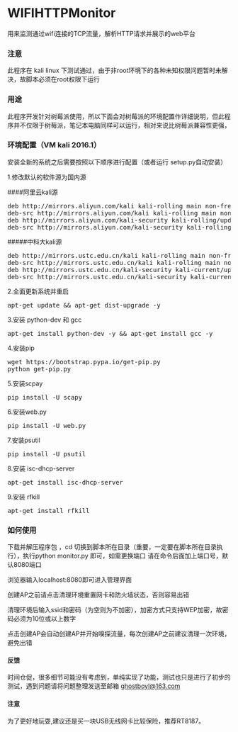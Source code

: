 # WIFIHTTPMonitor
用来监测通过wifi连接的TCP流量，解析HTTP请求并展示的web平台

### 注意
此程序在 kali linux 下测试通过，由于非root环境下的各种未知权限问题暂时未解决，故脚本必须在root权限下运行
### 用途
此程序开发针对树莓派使用，所以下面会对树莓派的环境配置作详细说明，但此程序并不仅限于树莓派，笔记本电脑同样可以运行，相对来说比树莓派兼容性更强，
### 环境配置（VM kali 2016.1）
安装全新的系统之后需要按照以下顺序进行配置（或者运行 setup.py自动安装）

1.修改默认的软件源为国内源

####阿里云kali源
<pre>
deb http://mirrors.aliyun.com/kali kali-rolling main non-free contrib
deb-src http://mirrors.aliyun.com/kali kali-rolling main non-free contrib
deb http://mirrors.aliyun.com/kali-security kali-rolling/updates main contrib non-free
deb-src http://mirrors.aliyun.com/kali-security kali-rolling/updates main contrib non-free
</pre>
#####中科大kali源
<pre>
deb http://mirrors.ustc.edu.cn/kali kali-rolling main non-free contrib
deb-src http://mirrors.ustc.edu.cn/kali kali-rolling main non-free contrib
deb http://mirrors.ustc.edu.cn/kali-security kali-current/updates main contrib non-free
deb-src http://mirrors.ustc.edu.cn/kali-security kali-current/updates main contrib non-free
</pre>
2.全面更新系统并重启
<pre>apt-get update && apt-get dist-upgrade -y</pre>

3.安装 python-dev 和 gcc
<pre>apt-get install python-dev -y && apt-get install gcc -y</pre>

4.安装pip
<pre>wget https://bootstrap.pypa.io/get-pip.py
python get-pip.py</pre>

5.安装scpay
<pre>pip install -U scapy</pre>

6.安装web.py
<pre>pip install -U web.py</pre>

7.安装psutil
<pre>pip install -U psutil</pre>

8.安装 isc-dhcp-server
<pre>apt-get install isc-dhcp-server</pre>

9.安装 rfkill
<pre>apt-get install rfkill</pre>

### 如何使用
下载并解压程序包 ，cd 切换到脚本所在目录（重要，一定要在脚本所在目录执行），执行python monitor.py 即可，如需更换端口 请在命令后面加上端口号，默认8080端口

 浏览器输入localhost:8080即可进入管理界面
 
 创建AP之前请点击清理环境重置网卡和防火墙状态，否则容易出错
 
 清理环境后输入ssid和密码（为空则为不加密），加密方式只支持WEP加密，故密码必须为10位或以上数字
 
 点击创建AP会自动创建AP并开始嗅探流量，每次创建AP之前建议清理一次环境，避免出错

#### 反馈
时间仓促，很多细节可能没有考虑到，单纯实现了功能，测试也只是进行了初步的测试，遇到问题请将问题整理发送至邮箱 ghostboyl@163.com

#### 注意
为了更好地玩耍,建议还是买一块USB无线网卡比较保险，推荐RT8187。
